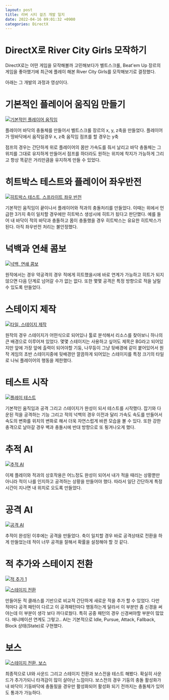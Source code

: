 ```yaml
---
layout: post
title: 리버 시티 걸즈 개발 일지
date: 2022-04-16 09:01:32 +0900
categories: DirectX
---
```


# DirectX로 River City Girls 모작하기
DirectX로는 어떤 게임을 모작해볼까 고민해보다가 벨트스크롤, Beat'em Up 장르의 게임을 좋아했기에 최근에 플레이 해본 River City Girls를 모작해보기로 결정했다. 

아래는 그 개발의 과정과 영상이다.

# 기본적인 플레이어 움직임 만들기

[![기본적인 플레이어 움직임](https://imgur.com/5kqgACI.png)](https://www.youtube.com/watch?v=OOGDMbHtU9Q "움직임")

플레이어 바닥의 충돌체를 만들어서 벨트스크롤 장르의 x, y, z축을 만들었다. 플레이어가 땅바닥에서 움직일경우 x, z축 움직임 점프를 할 경우는 y축

점프의 경우는 간단하게 위로 플레이어의 몸만 가속도를 줘서 날리고 바닥 충돌체는 그 위치를 그대로 유지하게 만들어서 점프를 하더라도 원하는 위치에 착지가 가능하게 그리고 항상 똑같은 거리만큼을 유지하게 만들 수 있었다.

# 히트박스 테스트와 플레이어 좌우반전

[![히트박스 테스트, 스프라이트 좌우 반전](https://img.youtube.com/vi/SePe0i6TOWo/0.jpg)](https://www.youtube.com/watch?v=SePe0i6TOWo "히트박스")

기본적인 움직임이 끝이나서 플레이어와 적과의 충돌처리를 만들었다. 이때는 위에서 언급한 3가지 축이 일치할 경우에만 히트박스 생성시에 히트가 됬다고 판단했다. 예를 들어 내 바닥이 적의 바닥과 충돌하고 몸이 충돌했을 경우 히트박스는 유요한 히트박스가 된다. 아직 좌우반전 처리는 불안정했다.

# 넉백과 연쇄 콤보

[![넉백, 연쇄 콤보](https://img.youtube.com/vi/cckQwv7hYww/0.jpg)](https://www.youtube.com/watch?v=cckQwv7hYww "히트박스")

원작에서는 경우 약공격의 경우 적에게 히트했을시에 바로 연계가 가능하고 히트가 되지 않으면 다음 단계로 넘어갈 수가 없는 없다. 또한 몇몇 공격은 특정 방향으로 적을 날릴 수 있도록 만들었다.

# 스테이지 제작

[![타일, 스테이지 제작](https://img.youtube.com/vi/mCthuuKL6Io/0.jpg)](https://www.youtube.com/watch?v=mCthuuKL6Io "스테이지")

원작의 경우 스테이지가 어떤식으로 되어있나 툴로 분석해서 리소스를 찾아보니 하나의 큰 배경으로 이루어져 있었다. 몇몇 스테이지는 사용하고 싶어도 제목은 BG라고 되어있지만 앞에 가장 앞에 출력이 되어야할 기둥, 나무등이 그냥 뒷배경에 같이 붙어있어서 원작 게임의 초반 스테이지중에 뒷배경만 깔끔하게 되어있는 스테이지를 특정 크기의 타일로 나눠 플레이어의 행동을 제한했다.

# 테스트 시작

[![플레이 테스트](https://imgur.com/Jyunmu5.png)](https://www.youtube.com/watch?v=u5rWFtRQ6oc
 "테스트")

 기본적인 움직임과 공격 그리고 스테이지가 완성이 되서 테스트를 시작했다. 잡기와 다운된 적을 공격하는 기능 그리고 적의 넉백의 경우 이전과 달리 가속도 속도를 만들어서 속도의 변화를 위치의 변화로 해서 더욱 자연스럽게 바뀐 모습을 볼 수 있다. 또한 강한 충격으로 날아갈 경우 벽과 충돌시에 반대 방향으로 또 튕겨나오게 했다.

# 추적 AI

[![추적 AI](https://imgur.com/JpA8I6E.png)](https://www.youtube.com/watch?v=ZdhAXtPvfYo
 "추적")

 이제 플레이와 적과의 상호작용은 어느정도 완성이 되어서 내가 적을 때리는 상황뿐만 아니라 적이 나를 인지하고 공격하는 상황을 만들어야 했다. 따라서 일단 간단하게 특정 시간이 지나면 내 위치로 오도록 만들었다.

 # 공격 AI

 [![공격 AI](https://imgur.com/y1elG2t.png)](https://www.youtube.com/watch?v=_27L9zqgaLQ
 "공격")

 추적이 완성된 이후에는 공격을 만들었다. 축이 일치할 경우 바로 공격상태로 전환을 하게 만들었는데 적이 너무 공격을 잘해서 확률을 설정해야 할 것 같다.

 # 적 추가와 스테이지 전환

  [![적 추가 1](https://imgur.com/SArWCLx.png)](https://www.youtube.com/watch?v=c_R6UgyieXU
 "적 추가 1")


[![스테이지 전환](https://imgur.com/MtTRGNT.png)](https://www.youtube.com/watch?v=Gmg6Z22MR_M
 "스테이지 전환")

 만들어둔 적 클래스를 기반으로 비교적 간단하게 새로운 적을 추가 할 수 있었다. 다만 적마다 공격 패턴이 다르고 이 공격패턴마다 행동하는게 달라서 이 부분만 좀 신경을 써야는데 이 부분이 생각 보다 까다로웠다. 특히 공중 패턴의 경우 신경써야할 부분이 많았다. 애니메이션 연계도 그렇고.. AI는 기본적으로 Idle, Pursue, Attack, Fallback, Block 상태(State)로 구현했다.

# 보스

 [![스테이지 전환, 보스](https://imgur.com/tKIf1wl.png)](https://www.youtube.com/watch?v=oqou9V0ZJss
 "스테이지 전환, 보스")

 최종적으로 UI와 사운드 그리고 스테이지 전환과 보스전을 테스트 해봤다. 확실히 사운드가 추가가되니 타격감이 많이 살아난 느낌이다. 보스전의 경우 기둥의 충돌 활성화가 내 바닥이 기둥바닥에 충돌됬을 경우만 활성화되어 활성화 되기 전까지는 충돌체가 있어도 통과가 가능하다.